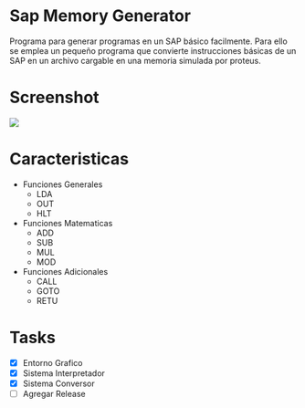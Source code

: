 # Sap Memory Generator
Programa para generar programas en un SAP básico facilmente. Para ello se emplea un pequeño programa que convierte instrucciones básicas de un SAP en un archivo cargable en una memoria simulada por proteus.

# Screenshot
![](https://i.imgur.com/UZ3lekC.png)

# Caracteristicas
- Funciones Generales
  - LDA
  - OUT
  - HLT
- Funciones Matematicas
  - ADD
  - SUB
  - MUL
  - MOD
- Funciones Adicionales
  - CALL
  - GOTO
  - RETU

# Tasks

- [x] Entorno Grafico
- [x] Sistema Interpretador
- [x] Sistema Conversor
- [ ] Agregar Release
